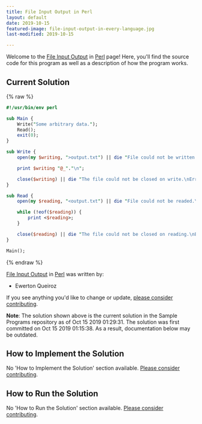 ```yaml
---
title: File Input Output in Perl
layout: default
date: 2019-10-15
featured-image: file-input-output-in-every-language.jpg
last-modified: 2019-10-15

---
```


Welcome to the [File Input Output](https://sampleprograms.io/projects/file-input-output) in [Perl](https://sampleprograms.io/languages/perl) page! Here, you'll find the source code for this program as well as a description of how the program works.

## Current Solution

{% raw %}

```perl
#!/usr/bin/env perl

sub Main {
    Write("Some arbitrary data.");
    Read();
    exit(0);
}

sub Write {
    open(my $writing, ">output.txt") || die "File could not be written.\nError: $!";

    print $writing "@_"."\n";

    close($writing) || die "The file could not be closed on write.\nError: $!";
}

sub Read {
    open(my $reading, "<output.txt") || die "File could not be readed.\nError: $!";

    while (!eof($reading)) {
        print <$reading>;
    }

    close($reading) || die "The file could not be closed on reading.\nError: $!";
}

Main();
```

{% endraw %}

[File Input Output](https://sampleprograms.io/projects/file-input-output) in [Perl](https://sampleprograms.io/languages/perl) was written by:

- Ewerton Queiroz

If you see anything you'd like to change or update, [please consider contributing](https://github.com/TheRenegadeCoder/sample-programs).

**Note**: The solution shown above is the current solution in the Sample Programs repository as of Oct 15 2019 01:29:31. The solution was first committed on Oct 15 2019 01:15:38. As a result, documentation below may be outdated.

## How to Implement the Solution

No 'How to Implement the Solution' section available. [Please consider contributing](https://github.com/TheRenegadeCoder/sample-programs-website).

## How to Run the Solution

No 'How to Run the Solution' section available. [Please consider contributing](https://github.com/TheRenegadeCoder/sample-programs-website).
